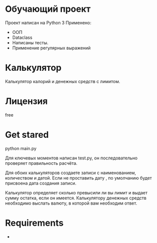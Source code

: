 # Обучающий проект
Проект написан на Python 3
Применено:
* ООП
* Dataclass
* Написаны тесты.
* Применение регулярных выражений 

# Калькулятор
Калькулятор калорий и денежных средств с лимитом. 

# Лицензия 
free

# Get stared
  python main.py
  
  Для ключевых моментов написан test.py, он последовательно проверяет правильность расчёта.

Для обоих калькуляторов создаете записи с наименованием, количеством и датой. Если не проставить дату , по умолчанию будет 
присвоена дата создания записи. 

Калькулятор определяет сколько превысили ли вы лимит и выдает сумму остатка, если он имеется. 
Калькулятору денежных средств необходимо выслать валюту, в которой вам необходим ответ. 
  
# Requirements
-


